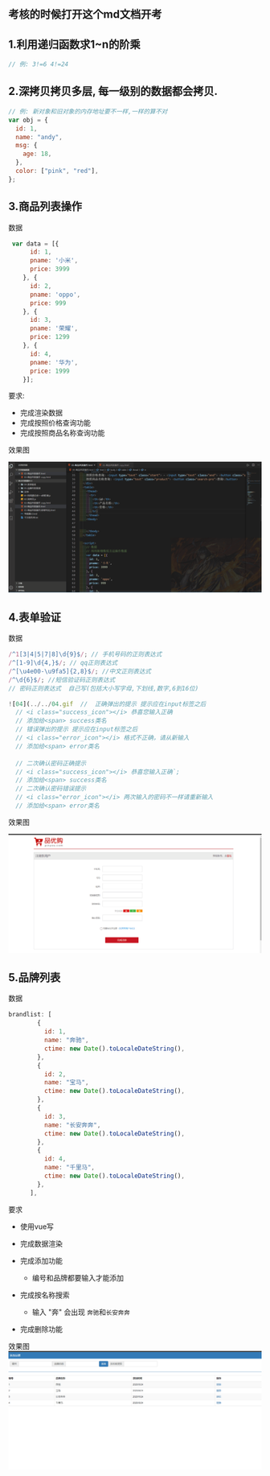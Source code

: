 ## 考核的时候打开这个md文档开考



## 1.利用递归函数求1~n的阶乘 

```js
// 例: 3!=6 4!=24
```



## 2.深拷贝拷贝多层, 每一级别的数据都会拷贝.

```js
// 例: 新对象和旧对象的内存地址要不一样,一样的算不对
var obj = {
  id: 1,
  name: "andy",
  msg: {
    age: 18,
  },
  color: ["pink", "red"],
};

```



## 3.商品列表操作

数据

```js
 var data = [{
      id: 1,
      pname: '小米',
      price: 3999
    }, {
      id: 2,
      pname: 'oppo',
      price: 999
    }, {
      id: 3,
      pname: '荣耀',
      price: 1299
    }, {
      id: 4,
      pname: '华为',
      price: 1999
    }];
```

要求:

-   完成渲染数据
-   完成按照价格查询功能
-   完成按照商品名称查询功能

效果图

![03](images/03.gif)

## 4.表单验证

数据

```js
/^1[3|4|5|7|8]\d{9}$/; // 手机号码的正则表达式
/^[1-9]\d{4,}$/; // qq正则表达式
/^[\u4e00-\u9fa5]{2,8}$/; //中文正则表达式
/^\d{6}$/; //短信验证码正则表达式
// 密码正则表达式  自己写(包括大小写字母,下划线,数字,6到16位)
```

```js
![04](../../04.gif  //  正确弹出的提示 提示应在input标签之后
  // <i class="success_icon"></i> 恭喜您输入正确
  // 添加给<span> success类名
  // 错误弹出的提示 提示应在input标签之后
  // <i class="error_icon"></i> 格式不正确，请从新输入
  // 添加给<span> error类名

  // 二次确认密码正确提示
  // <i class="success_icon"></i> 恭喜您输入正确`;
  // 添加给<span> success类名
  // 二次确认密码错误提示
  // <i class="error_icon"></i> 两次输入的密码不一样请重新输入
  // 添加给<span> error类名
```

效果图



![04](images/04.gif)

## 5.品牌列表

数据

```js
brandlist: [
        {
          id: 1,
          name: "奔驰",
          ctime: new Date().toLocaleDateString(),
        },
        {
          id: 2,
          name: "宝马",
          ctime: new Date().toLocaleDateString(),
        },
        {
          id: 3,
          name: "长安奔奔",
          ctime: new Date().toLocaleDateString(),
        },
        {
          id: 4,
          name: "千里马",
          ctime: new Date().toLocaleDateString(),
        },
      ],
```

要求

-   使用vue写
-   完成数据渲染
-   完成添加功能
    -   编号和品牌都要输入才能添加
-   完成按名称搜索
    -   输入 "奔" 会出现 `奔驰`和`长安奔奔`

-   完成删除功能


效果图  ![05](images/05.gif)
